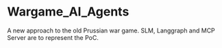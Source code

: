 # Wargame_AI_Agents
A new approach to the old Prussian war game. SLM, Langgraph and MCP Server are to represent the PoC.
